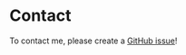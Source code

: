 # Contact 

To contact me, please create a [GitHub issue](https://github.com/nasw1h/snakify/issues/new)!
